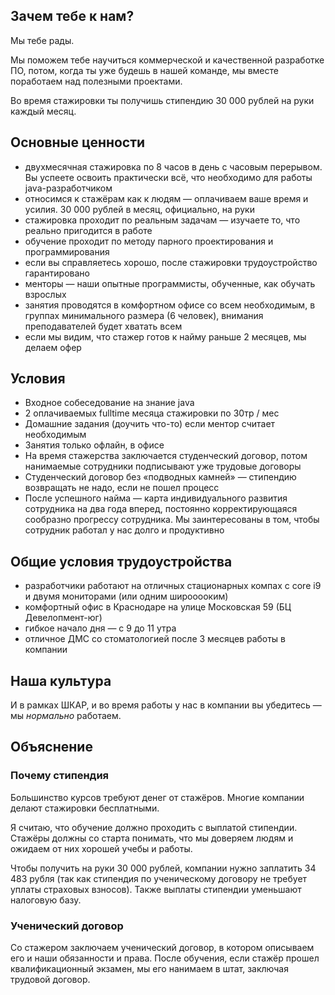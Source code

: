## Зачем тебе к нам?

Мы тебе рады.

Мы поможем тебе научиться коммерческой и качественной разработке ПО, потом, когда ты уже будешь в нашей команде, мы вместе поработаем над полезными проектами.

Во время стажировки ты получишь стипендию 30 000 рублей на руки каждый месяц.

## Основные ценности

- двухмесячная стажировка по 8 часов в день с часовым перерывом. Вы успеете освоить практически всё, что необходимо для работы java-разработчиком
- относимся к стажёрам как к людям — оплачиваем ваше время и усилия. 30 000 рублей в месяц, официально, на руки
- стажировка проходит по реальным задачам — изучаете то, что реально пригодится в работе
- обучение проходит по методу парного проектирования и программирования
- если вы справляетесь хорошо, после стажировки трудоустройство гарантировано
- менторы — наши опытные программисты, обученныe, как обучать взрослых
- занятия проводятся в комфортном офисе со всем необходимым, в группах минимального размера (6 человек), внимания преподавателей будет хватать всем
- если мы видим, что стажер готов к найму раньше 2 месяцев, мы делаем офер

## Условия

- Входное собеседование на знание java
- 2 оплачиваемых fulltime месяца стажировки по 30тр / мес
- Домашние задания (доучить что-то) если ментор считает необходимым
- Занятия только офлайн, в офисе
- На время стажерства заключается студенческий договор, потом нанимаемые сотрудники подписывают уже трудовые договоры
- Студенческий договор без «подводных камней» — стипендию возвращать не надо, если не пошел процесс
- После успешного найма — карта индивидуального развития сотрудника на два года вперед, постоянно корректирующаяся сообразно прогрессу сотрудника. Мы заинтересованы в том, чтобы сотрудник работал у нас долго и продуктивно

## Общие условия трудоустройства

- разработчики работают на отличных стационарных компах с core i9 и двумя мониторами (или одним широоооким)
- комфортный офис в Краснодаре на улице Московская 59 (БЦ Девелопмент-юг)
- гибкое начало дня — с 9 до 11 утра
- отличное ДМС со стоматологией после 3 месяцев работы в компании

## Наша культура

И в рамках ШКАР, и во время работы у нас в компании вы убедитесь — мы _нормально_ работаем.

## Объяснение

### Почему стипендия

Большинство курсов требуют денег от стажёров. Многие компании делают стажировки бесплатными.

Я считаю, что обучение должно проходить с выплатой стипендии. Стажёры должны со старта понимать, что мы доверяем людям и ожидаем от них хорошей учебы и работы.

Чтобы получить на руки 30 000 рублей, компании нужно заплатить 34 483 рубля (так как стипендия по ученическому договору не требует уплаты страховых взносов). Также выплаты стипендии уменьшают налоговую базу.

### Ученический договор

Со стажером заключаем ученический договор, в котором описываем его и наши обязанности и права. После обучения, если стажёр прошел квалификационный экзамен, мы его нанимаем в штат, заключая трудовой договор.

